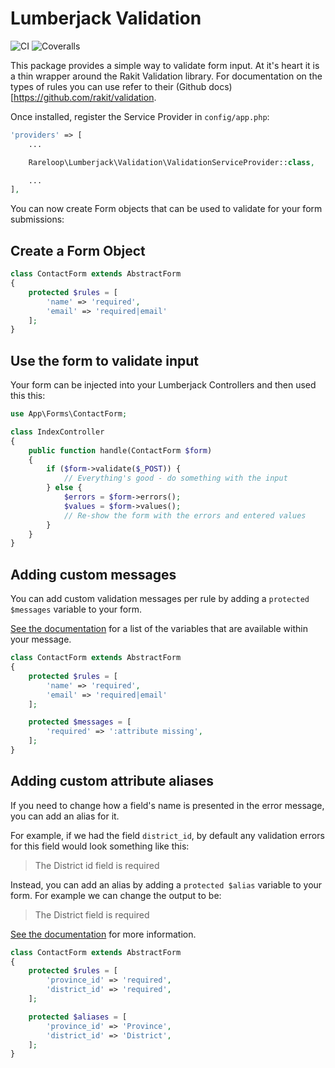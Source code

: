# Lumberjack Validation
![CI](https://travis-ci.org/Rareloop/lumberjack-validation.svg?branch=master)
![Coveralls](https://coveralls.io/repos/github/Rareloop/lumberjack-validation/badge.svg?branch=master)

This package provides a simple way to validate form input. At it's heart it is a thin wrapper around the Rakit Validation library. For documentation on the types of rules you can use refer to their (Github docs)[https://github.com/rakit/validation.

Once installed, register the Service Provider in `config/app.php`:

```php
'providers' => [
    ...

    Rareloop\Lumberjack\Validation\ValidationServiceProvider::class,

    ...
],
```

You can now create Form objects that can be used to validate for your form submissions:

## Create a Form Object

```php
class ContactForm extends AbstractForm
{
    protected $rules = [
        'name' => 'required',
        'email' => 'required|email'
    ];
}
```

## Use the form to validate input

Your form can be injected into your Lumberjack Controllers and then used this this:

```php
use App\Forms\ContactForm;

class IndexController
{
    public function handle(ContactForm $form)
    {
        if ($form->validate($_POST)) {
            // Everything's good - do something with the input
        } else {
            $errors = $form->errors();
            $values = $form->values();
            // Re-show the form with the errors and entered values
        }
    }
}
```

## Adding custom messages

You can add custom validation messages per rule by adding a `protected $messages` variable to your form.

[See the documentation](https://github.com/rakit/validation#custom-validation-message) for a list of the variables that are available within your message.

```php
class ContactForm extends AbstractForm
{
    protected $rules = [
        'name' => 'required',
        'email' => 'required|email'
    ];

    protected $messages = [
        'required' => ':attribute missing',
    ];
}
```

## Adding custom attribute aliases

If you need to change how a field's name is presented in the error message, you can add an alias for it.

For example, if we had the field `district_id`, by default any validation errors for this field would look something like this:

> The District id field is required

Instead, you can add an alias by adding a `protected $alias` variable to your form. For example we can change the output to be:

> The District field is required

[See the documentation](https://github.com/rakit/validation#attribute-alias) for more information.

```php
class ContactForm extends AbstractForm
{
    protected $rules = [
        'province_id' => 'required',
        'district_id' => 'required',
    ];

    protected $aliases = [
        'province_id' => 'Province',
        'district_id' => 'District',
    ];
}
```
